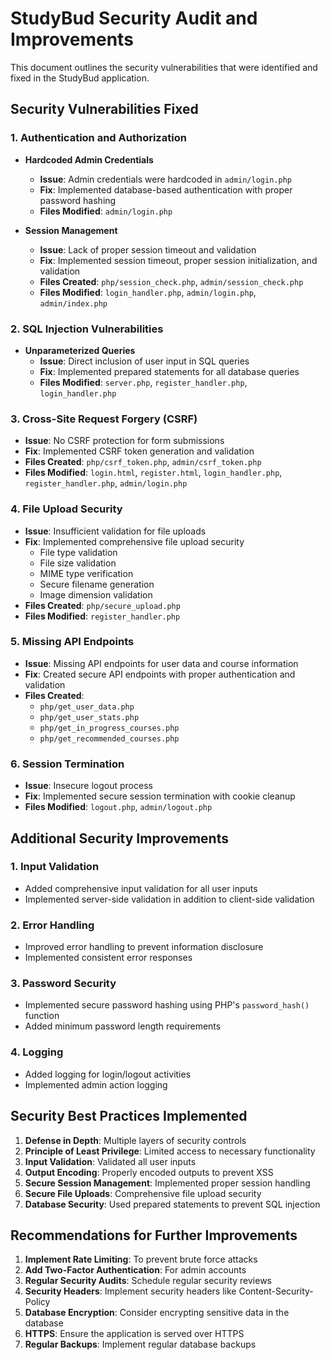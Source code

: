 # StudyBud Security Audit and Improvements

This document outlines the security vulnerabilities that were identified and fixed in the StudyBud application.

## Security Vulnerabilities Fixed

### 1. Authentication and Authorization

- **Hardcoded Admin Credentials**
  - **Issue**: Admin credentials were hardcoded in `admin/login.php`
  - **Fix**: Implemented database-based authentication with proper password hashing
  - **Files Modified**: `admin/login.php`

- **Session Management**
  - **Issue**: Lack of proper session timeout and validation
  - **Fix**: Implemented session timeout, proper session initialization, and validation
  - **Files Created**: `php/session_check.php`, `admin/session_check.php`
  - **Files Modified**: `login_handler.php`, `admin/login.php`, `admin/index.php`

### 2. SQL Injection Vulnerabilities

- **Unparameterized Queries**
  - **Issue**: Direct inclusion of user input in SQL queries
  - **Fix**: Implemented prepared statements for all database queries
  - **Files Modified**: `server.php`, `register_handler.php`, `login_handler.php`

### 3. Cross-Site Request Forgery (CSRF)

- **Issue**: No CSRF protection for form submissions
- **Fix**: Implemented CSRF token generation and validation
- **Files Created**: `php/csrf_token.php`, `admin/csrf_token.php`
- **Files Modified**: `login.html`, `register.html`, `login_handler.php`, `register_handler.php`, `admin/login.php`

### 4. File Upload Security

- **Issue**: Insufficient validation for file uploads
- **Fix**: Implemented comprehensive file upload security
  - File type validation
  - File size validation
  - MIME type verification
  - Secure filename generation
  - Image dimension validation
- **Files Created**: `php/secure_upload.php`
- **Files Modified**: `register_handler.php`

### 5. Missing API Endpoints

- **Issue**: Missing API endpoints for user data and course information
- **Fix**: Created secure API endpoints with proper authentication and validation
- **Files Created**:
  - `php/get_user_data.php`
  - `php/get_user_stats.php`
  - `php/get_in_progress_courses.php`
  - `php/get_recommended_courses.php`

### 6. Session Termination

- **Issue**: Insecure logout process
- **Fix**: Implemented secure session termination with cookie cleanup
- **Files Modified**: `logout.php`, `admin/logout.php`

## Additional Security Improvements

### 1. Input Validation

- Added comprehensive input validation for all user inputs
- Implemented server-side validation in addition to client-side validation

### 2. Error Handling

- Improved error handling to prevent information disclosure
- Implemented consistent error responses

### 3. Password Security

- Implemented secure password hashing using PHP's `password_hash()` function
- Added minimum password length requirements

### 4. Logging

- Added logging for login/logout activities
- Implemented admin action logging

## Security Best Practices Implemented

1. **Defense in Depth**: Multiple layers of security controls
2. **Principle of Least Privilege**: Limited access to necessary functionality
3. **Input Validation**: Validated all user inputs
4. **Output Encoding**: Properly encoded outputs to prevent XSS
5. **Secure Session Management**: Implemented proper session handling
6. **Secure File Uploads**: Comprehensive file upload security
7. **Database Security**: Used prepared statements to prevent SQL injection

## Recommendations for Further Improvements

1. **Implement Rate Limiting**: To prevent brute force attacks
2. **Add Two-Factor Authentication**: For admin accounts
3. **Regular Security Audits**: Schedule regular security reviews
4. **Security Headers**: Implement security headers like Content-Security-Policy
5. **Database Encryption**: Consider encrypting sensitive data in the database
6. **HTTPS**: Ensure the application is served over HTTPS
7. **Regular Backups**: Implement regular database backups
